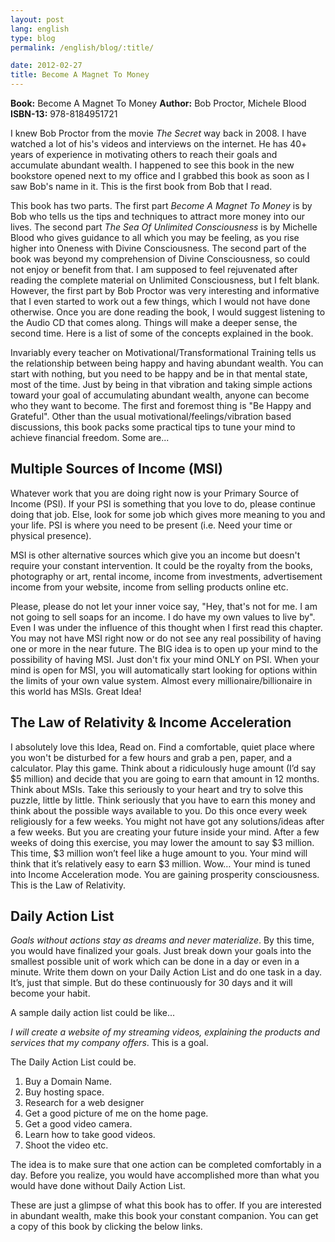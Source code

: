 ```yaml
---
layout: post
lang: english
type: blog
permalink: /english/blog/:title/

date: 2012-02-27
title: Become A Magnet To Money
---
```


**Book:** Become A Magnet To Money
**Author:** Bob Proctor, Michele Blood
**ISBN-13:** 978-8184951721

I knew Bob Proctor from the movie *The Secret* way back in 2008. I have watched a lot of his's videos and interviews on the internet. He has 40+ years of experience in motivating others to reach their goals and accumulate abundant wealth. I happened to see this book in the new bookstore opened next to my office and I grabbed this book as soon as I saw Bob's name in it. This is the first book from Bob that I read.

This book has two parts. The first part *Become A Magnet To Money* is by Bob who tells us the tips and techniques to attract more money into our lives. The second part *The Sea Of Unlimited Consciousness* is by Michelle Blood who gives guidance to all which you may be feeling, as you rise higher into Oneness with Divine Consciousness. The second part of the book was beyond my comprehension of Divine Consciousness, so could not enjoy or benefit from that. I am supposed to feel rejuvenated after reading the complete material on Unlimited Consciousness, but I felt blank. However, the first part by Bob Proctor was very interesting and informative that I even started to work out a few things, which I would not have done otherwise. Once you are done reading the book, I would suggest listening to the Audio CD that comes along. Things will make a deeper sense, the second time. Here is a list of some of the concepts explained in the book.

Invariably every teacher on Motivational/Transformational Training tells us the relationship between being happy and having abundant wealth. You can start with nothing, but you need to be happy and be in that mental state, most of the time.  Just by being in that vibration and taking simple actions toward your goal of accumulating abundant wealth, anyone can become who they want to become. The first and foremost thing is "Be Happy and Grateful". Other than the usual motivational/feelings/vibration based discussions, this book packs some practical tips to tune your mind to achieve financial freedom. Some are...

## Multiple Sources of Income (MSI)

Whatever work that you are doing right now is your Primary Source of Income (PSI). If your PSI is something that you love to do, please continue doing that job. Else, look for some job which gives more meaning to you and your life. PSI is where you need to be present (i.e. Need your time or physical presence).

MSI is other alternative sources which give you an income but doesn't require your constant intervention. It could be the royalty from the books, photography or art, rental income, income from investments, advertisement income from your website, income from selling products online etc.

Please, please do not let your inner voice say, "Hey, that's not for me. I am not going to sell soaps for an income. I do have my own values to live by".  Even I was under the influence of this thought when I first read this chapter. You may not have MSI right now or do not see any real possibility of having one or more in the near future. The BIG idea is to open up your mind to the possibility of having MSI. Just don't fix your mind ONLY on PSI. When your mind is open for MSI, you will automatically start looking for options within the limits of your own value system. Almost every millionaire/billionaire in this world has MSIs. Great Idea!

## The Law of Relativity & Income Acceleration

I absolutely love this Idea, Read on. Find a comfortable, quiet place where you won't be disturbed for a few hours and grab a pen, paper, and a calculator. Play this game. Think about a ridiculously huge amount (I’d say $5 million) and decide that you are going to earn that amount in 12 months. Think about MSIs. Take this seriously to your heart and try to solve this puzzle, little by little. Think seriously that you have to earn this money and think about the possible ways available to you. Do this once every week religiously for a few weeks. You might not have got any solutions/ideas after a few weeks. But you are creating your future inside your mind. After a few weeks of doing this exercise, you may lower the amount to say $3 million. This time, $3 million won’t feel like a huge amount to you. Your mind will think that it’s relatively easy to earn $3 million. Wow… Your mind is tuned into Income Acceleration mode. You are gaining prosperity consciousness. This is the Law of Relativity.

## Daily Action List

*Goals without actions stay as dreams and never materialize*. By this time, you would have finalized your goals. Just break down your goals into the smallest possible unit of work which can be done in a day or even in a minute. Write them down on your Daily Action List and do one task in a day. It’s, just that simple. But do these continuously for 30 days and it will become your habit.

A sample daily action list could be like...

*I will create a website of my streaming videos, explaining the products and services that my company offers*. This is a goal.

The Daily Action List could be.

1. Buy a Domain Name.
2. Buy hosting space.
3. Research for a web designer
4. Get a good picture of me on the home page.
5. Get a good video camera.
6. Learn how to take good videos.
7. Shoot the video etc.

The idea is to make sure that one action can be completed comfortably in a day. Before you realize, you would have accomplished more than what you would have done without Daily Action List.

These are just a glimpse of what this book has to offer. If you are interested in abundant wealth, make this book your constant companion. You can get a copy of this book by clicking the below links.
